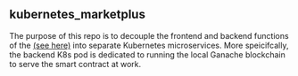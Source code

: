 ## kubernetes_marketplus
The purpose of this repo is to decouple the frontend and backend functions of the [(see here)](https://github.com/snpsuen/Marketplus) into separate Kubernetes microservices. More speicifcally, the backend K8s pod is dedicated to running the local Ganache blockchain to serve the smart contract at work.
